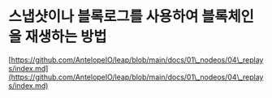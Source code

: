 # 스냅샷이나 블록로그를 사용하여 블록체인을 재생하는 방법

[https://github.com/AntelopeIO/leap/blob/main/docs/01\_nodeos/04\_replays/index.md](https://github.com/AntelopeIO/leap/blob/main/docs/01\_nodeos/04\_replays/index.md)
